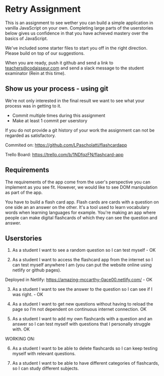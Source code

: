 # Retry Assignment

This is an assignment to see wether you can build a simple application in vanilla JavaScript on your own. Completing large parts of the userstories below gives us confidence in that you have achieved mastery over the basics of JavaScript.

We've included some starter files to start you off in the right direction. Please build on top of our suggestions.

When you are ready, push it github and send a link to teachers@codaisseur.com and send a slack message to the student examinator (Rein at this time).

## Show us your process - using git

We're not only interested in the final result we want to see what your process was in getting to it.

- Commit multiple times during this assignment
- Make at least 1 commit per userstory

If you do not provide a git history of your work the assignment can not be regarded as satisfactory.

Commited on: https://github.com/LPascholatti/flashcardapp

Trello Board: https://trello.com/b/1NDfqzFN/flashcard-app

## Requirements

The requirements of the app come from the user's perspective you can implement as you see fit. However, we would like to see DOM manipulation as part of the app.

You have to build a flash card app. Flash cards are cards with a question on one side an an answer on the other. It's a tool used to learn vocabulary words when learning languages for example. You're making an app where people can make digital flashcards of which they can see the question and answer.

## Userstories

1. As a student I want to see a random question so I can test myself - OK

2. As a student I want to access the flashcard app from the internet so I can test myself anywhere I am (you can put the website online using netlify or github pages).

Deployed in Netlify: https://amazing-mccarthy-0ace00.netlify.com/ - OK

3. As a student I want to see the answer to the question so I can see if I was right. - OK

4. As a student I want to get new questions without having to reload the page so I’m not dependent on continuous internet connection.
OK

5. As a student I want to add my own flashcards with a question and an answer so I can test myself with questions that I personally struggle with.
OK

WORKING ON:

6. As a student I want to be able to delete flashcards so I can keep testing myself with relevant questions.

7. As a student I want to be able to have different categories of flashcards, so I can study different subjects.
